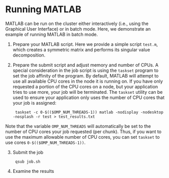 # Running MATLAB

MATLAB can be run on the cluster either
interactively (i.e., using the Graphical User Interface)
or in batch mode.
Here, we demonstrate an example of running MATLAB
in batch mode.

1. Prepare your MATLAB script.
Here we provide a simple script `test.m`,
which creates a symmetric matrix
and performs its singular value decomposition.

2. Prepare the submit script and adjust memory and number of CPUs.
A special consideration in the job script is
using the `taskset` program to set the job affinity of the program.
By default, MATLAB will attempt to use all available CPU cores
in the node it is running on.
If you have only requested a portion of the CPU cores on a node,
but your application tries to use more,
your job will be terminated.
The `taskset` utility can be used to ensure your application
only uses the number of CPU cores that your job is assigned:

        taskset -c 0-$(($OMP_NUM_THREADS-1)) matlab -nodisplay -nodesktop -nosplash -r test > test_results.txt

Note that the variable `OMP_NUM_THREADS` will automatically be set
to the number of CPU cores your job requested (per chunk).
Thus, if you want to use the maximum allowable number of CPU cores,
you can set `taskset` to use cores `0-$(($OMP_NUM_THREADS-1))`.

3. Submit the job

        qsub job.sh

4. Examine the results 
